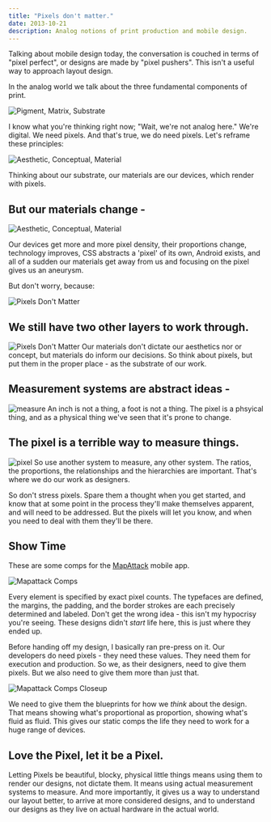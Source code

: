 ```yaml
---
title: "Pixels don't matter."
date: 2013-10-21
description: Analog notions of print production and mobile design.
---
```


Talking about mobile design today, the conversation is couched in terms of "pixel perfect", or designs are made by "pixel pushers". This isn't a useful way to approach layout design.

In the analog world we talk about the three fundamental components of print.

![Pigment, Matrix, Substrate](figure-two.png)

I know what you're thinking right now; "Wait, we're not analog here." We're digital. We need pixels. And that's true, we do need pixels. Let's reframe these principles:

![Aesthetic, Conceptual, Material](figure-three.png)

Thinking about our substrate, our materials are our devices, which render with pixels.

## But our materials change -
![Aesthetic, Conceptual, Material](figure-four.png)

Our devices get more and more pixel density, their proportions change, technology improves, CSS abstracts a 'pixel' of its own, Android exists, and all of a sudden our materials get away from us and focusing on the pixel gives us an aneurysm.

But don't worry, because:

![Pixels Don't Matter](figure-one.png)

## We still have two other layers to work through.
![Pixels Don't Matter](figure-five.png)
Our materials don't dictate our aesthetics nor or concept, but materials do inform our decisions. So think about pixels, but put them in the proper place - as the substrate of our work.

## Measurement systems are abstract ideas -
![measure](figure-six.png)
An inch is not a thing, a foot is not a thing. The pixel is a phsyical thing, and as a physical thing we've seen that it's prone to change.

## The pixel is a terrible way to measure things.
![pixel](figure-seven.png)
So use another system to measure, any other system. The ratios, the proportions, the relationships and the hierarchies are important. That's where we do our work as designers.

So don't stress pixels. Spare them a thought when you get started, and know that at some point in the process they'll make themselves apparent, and will need to be addressed. But the pixels will let you know, and when you need to deal with them they'll be there.


## Show Time
These are some comps for the [MapAttack](/projects/mapattack) mobile app.

![Mapattack Comps](figure-eight.png)

Every element is specified by exact pixel counts. The typefaces are defined, the margins, the padding, and the border strokes are each precisely determined and labeled.
Don't get the wrong idea - this isn't my hypocrisy you're seeing. These designs didn't *start* life here, this is just where they ended up.

Before handing off my design, I basically ran pre-press on it. Our developers do need pixels - they need these values. They need them for execution and production. So we, as their designers, need to give them pixels. But we also need to give them more than just that.

![Mapattack Comps Closeup](figure-nine.png)

We need to give them the blueprints for how we *think* about the design. That means showing what's proportional as proportion, showing what's fluid as fluid. This gives our static comps the life they need to work for a huge range of devices.

## Love the Pixel, let it be a Pixel.

Letting Pixels be beautiful, blocky, physical little things means using them to render our designs, not dictate them. It means using actual measurement systems to measure. And more importantly, it gives us a way to understand our layout better, to arrive at more considered designs, and to understand our designs as they live on actual hardware in the actual world.
